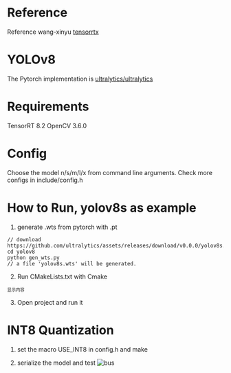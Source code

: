 
# Reference 
Reference wang-xinyu [tensorrtx](https://github.com/wang-xinyu/tensorrtx)

# YOLOv8
The Pytorch implementation is [ultralytics/ultralytics](https://github.com/ultralytics/ultralytics)


# Requirements
TensorRT 8.2
OpenCV 3.6.0

# Config
Choose the model n/s/m/l/x from command line arguments.
Check more configs in include/config.h

# How to Run, yolov8s as example
1. generate .wts from pytorch with .pt
```
// download https://github.com/ultralytics/assets/releases/download/v0.0.0/yolov8s.pt
cd yolov8
python gen_wts.py
// a file 'yolov8s.wts' will be generated.
```
2. Run CMakeLists.txt with Cmake

<font size=1>显示内容</font>

3. Open project and run it

# INT8 Quantization
1. set the macro USE_INT8 in config.h and make

2. serialize the model and test
![bus](https://github.com/tianqiang1223/yolov8_tensorrt/blob/main/images/bus.jpg)
